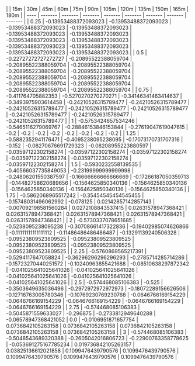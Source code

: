 | | 15m | 30m | 45m | 60m | 75m | 90m | 105m | 120m | 135m | 150m | 165m | 180m | 
| ---- | ------- | ------- | ------- | ------- | ------- | ------- | ------- | ------- |
| 0.25 | -0.13953488372093023 | -0.13953488372093023 | -0.13953488372093023 | -0.13953488372093023 | -0.13953488372093023 | -0.13953488372093023 | -0.13953488372093023 | -0.13953488372093023 | -0.13953488372093023 | -0.13953488372093023 | -0.13953488372093023 | -0.13953488372093023 | 
| 0.5 | -0.22727272727272727 | -0.20895522388059704 | -0.20895522388059704 | -0.20895522388059704 | -0.20895522388059704 | -0.20895522388059704 | -0.20895522388059704 | -0.20895522388059704 | -0.20895522388059704 | -0.20895522388059704 | -0.20895522388059704 | -0.20895522388059704 | 
| 0.75 | -0.411764705882353 | -0.5270270270270271 | -0.34146341463414637 | -0.3493975903614458 | -0.24210526315789477 | -0.24210526315789477 | -0.24210526315789477 | -0.24210526315789477 | -0.24210526315789477 | -0.24210526315789477 | -0.24210526315789477 | -0.24210526315789477 | 
| 1 | -0.5753424657534246 | -0.5465116279069767 | -0.28846153846153844 | -0.27619047619047615 | -0.2 | -0.2 | -0.2 | -0.2 | -0.2 | -0.2 | -0.2 | -0.2 | 
| 1.25 | -0.5882352941176471 | -0.4095238095238095 | -0.17073170731707316 | -0.152 | -0.08270676691729323 | -0.08208955223880597 | -0.03597122302158274 | -0.03597122302158274 | -0.03597122302158274 | -0.03597122302158274 | -0.03597122302158274 | -0.03597122302158274 | 
| 1.5 | -0.5930232558139535 | -0.40566037735849053 | -0.23199999999999998 | -0.24806201550387597 | -0.16666666666666669 | -0.17266187050359713 | -0.14482758620689656 | -0.1564625850340136 | -0.1564625850340136 | -0.1564625850340136 | -0.1564625850340136 | -0.1564625850340136 | 
| 1.75 | -0.5862068965517242 | -0.35454545454545455 | -0.15748031496062992 | -0.078125 | 0.02142857142857143 | -0.007092198581560284 | 0.0272108843537415 | 0.02631578947368421 | 0.02631578947368421 | 0.02631578947368421 | 0.02631578947368421 | 0.02631578947368421 | 
| 2 | -0.5730337078651685 | -0.5238095238095238 | -0.30708661417322836 | -0.19402985074626866 | -0.11111111111111112 | -0.11486486486486487 | -0.13291139240506328 | -0.09523809523809525 | -0.09523809523809525 | -0.09523809523809525 | -0.09523809523809525 | -0.09523809523809525 | 
| 2.25 | -0.5760869565217391 | -0.5294117647058824 | -0.36296296296296293 | -0.2785714285714286 | -0.15723270440251572 | -0.10240963855421688 | -0.08510638297872342 | -0.041025641025641026 | -0.041025641025641026 | -0.041025641025641026 | -0.041025641025641026 | -0.041025641025641026 | 
| 2.5 | -0.574468085106383 | -0.525 | -0.3503649635036496 | -0.2972972972972973 | -0.18072289156626506 | -0.12716763005780346 | -0.10769230769230768 | -0.0646766169154229 | -0.0646766169154229 | -0.0646766169154229 | -0.0646766169154229 | -0.0646766169154229 | 
| 2.75 | -0.574468085106383 | -0.5045871559633027 | -0.296875 | -0.2733812949640288 | -0.06578947368421052 | 0.0 | -0.0106951871657754 | 0.0736842105263158 | 0.0736842105263158 | 0.0736842105263158 | 0.0736842105263158 | 0.0736842105263158 | 
| 3 | -0.574468085106383 | -0.5048543689320388 | -0.2605042016806723 | -0.22900763358778625 | -0.053691275167785234 | 0.019736842105263157 | 0.03825136612021858 | 0.1099476439790576 | 0.1099476439790576 | 0.1099476439790576 | 0.1099476439790576 | 0.1099476439790576 | 
